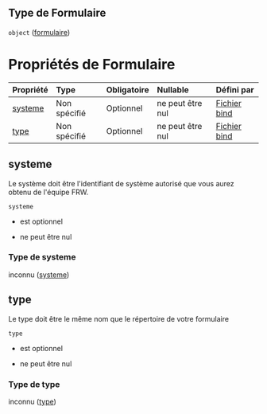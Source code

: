 ## Type de Formulaire

`object` ([formulaire](frw-bind-definitions-formulaire.md))

# Propriétés de Formulaire

| Propriété           | Type         | Obligatoire | Nullable         | Défini par                                                                                                                      |
| :------------------ | :----------- | :---------- | :--------------- | :------------------------------------------------------------------------------------------------------------------------------ |
| [systeme](#systeme) | Non spécifié | Optionnel   | ne peut être nul | [Fichier bind](frw-bind-definitions-formulaire-properties-systeme.md "schemas/bind#/definitions/Formulaire/properties/systeme") |
| [type](#type)       | Non spécifié | Optionnel   | ne peut être nul | [Fichier bind](frw-bind-definitions-formulaire-properties-type.md "schemas/bind#/definitions/Formulaire/properties/type")       |

## systeme

Le système doit être l'identifiant de système autorisé que vous aurez obtenu de l'équipe FRW.

`systeme`

*   est optionnel

*   ne peut être nul

### Type de systeme

inconnu ([systeme](frw-bind-definitions-formulaire-properties-systeme.md))

## type

Le type doit être le même nom que le répertoire de votre formulaire

`type`

*   est optionnel

*   ne peut être nul

### Type de type

inconnu ([type](frw-bind-definitions-formulaire-properties-type.md))
